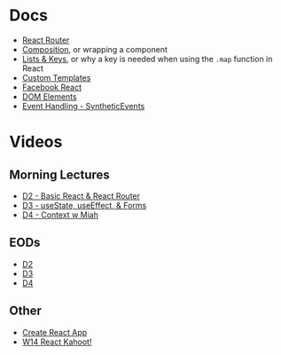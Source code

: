 # Docs
- [React Router](https://reactrouter.com/web/api/)
- [Composition](https://reactjs.org/docs/composition-vs-inheritance.html), or wrapping a component
- [Lists & Keys](https://reactjs.org/docs/lists-and-keys.html), or why a key is needed when using the `.map` function in React
- [Custom Templates](https://create-react-app.dev/docs/custom-templates/)
- [Facebook React](https://github.com/facebook/react/blob/master/packages/react/src/ReactHooks.js)
- [DOM Elements](https://reactjs.org/docs/dom-elements.html)
- [Event Handling - SyntheticEvents](https://reactjs.org/docs/events.html#supported-events)

# Videos

## Morning Lectures
- [D2 - Basic React & React Router](https://vimeo.com/536537238/f28df5508d)
- [D3 - useState, useEffect, & Forms](https://vimeo.com/536971788/8682985dc7)
- [D4 - Context w Miah](https://vimeo.com/537373618/5473820771)

## EODs
- [D2](https://vimeo.com/536583505/ef78983a68)
- [D3](https://vimeo.com/537041794/a7b29eda68)
- [D4](https://vimeo.com/537511834/5341a5ca4c)

## Other
- [Create React App](https://vimeo.com/488496412/75a81ebf7c)
- [W14 React Kahoot!](https://create.kahoot.it/share/react-end-of-week-14/990619e6-d3ee-4cb2-9810-416aefcfab11)



